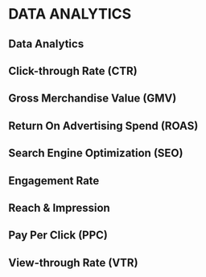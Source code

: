 # DATA ANALYTICS

## Data Analytics

## Click-through Rate (CTR)

## Gross Merchandise Value (GMV)

## Return On Advertising Spend (ROAS)

## Search Engine Optimization (SEO)

## Engagement Rate

## Reach & Impression

## Pay Per Click (PPC)

## View-through Rate (VTR)